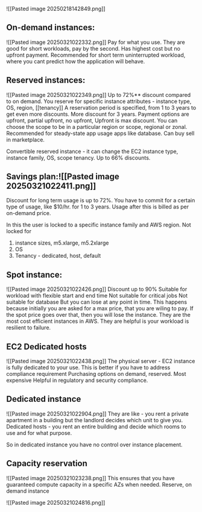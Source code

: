 ![[Pasted image 20250218142849.png]]

## On-demand instances:
![[Pasted image 20250321022332.png]]
Pay for what you use. They are good for short workloads, pay by the second. Has highest cost but no upfront payment. 
Recommended for short term uninterrupted workload, where you cant predict how the application will behave.

## Reserved instances:
![[Pasted image 20250321022349.png]]
Up to 72%** discount compared to on demand.
You reserve for specific instance attributes - instance type, OS, region, [[tenancy]]
A reservation period is specified, from 1 to 3 years to get even more discounts. More discount for 3 years.
Payment options are upfront, partial upfront, no upfront, Upfront is max discount.
You can choose the scope to be in a particular region or scope, regional or zonal.
Recommended for steady-state app usage apps like database.
Can buy sell in marketplace.

Convertible reserved instance - it can change the EC2 instance type, instance family, OS, scope tenancy. Up to 66% discounts.

## Savings plan:![[Pasted image 20250321022411.png]]
Discount for long term usage is up to 72%. You have to commit for a certain type of usage, like $10/hr. for 1 to 3 years. Usage after this is billed as per on-demand price.

In this the user is locked to a specific instance family and AWS region.
Not locked for 
1. instance sizes, m5.xlarge, m5.2xlarge
2. OS
3. Tenancy - dedicated, host, default

## Spot instance: 
![[Pasted image 20250321022426.png]]
Discount up to 90%
Suitable for workload with flexible start and end time
Not suitable for critical jobs
Not suitable for database
But you can lose at any point in time. This happens because initially you are asked for a max price, that you are wiling to pay. If the spot price goes over that, then you will lose the instance.
They are the most cost efficient instances in AWS.
They are helpful is your workload is resilient to failure.

## EC2 Dedicated hosts
![[Pasted image 20250321022438.png]]
The physical server - EC2 instance is fully dedicated to your use.
This is better if you have to address compliance requirement
Purchasing options on demand, reserved. 
Most expensive
Helpful in regulatory and security compliance.

## Dedicated instance
![[Pasted image 20250321022904.png]]
They are like - you rent a private apartment in a building but the landlord decides which unit to give you.
Dedicated hosts - you rent an entire building and decide which rooms to use and for what purpose.

So in dedicated instance you have no control over instance placement. 

## Capacity reservation
![[Pasted image 20250321023238.png]]
This ensures that you have guaranteed compute capacity in a specific AZs when needed.
Reserve, on demand instance 


![[Pasted image 20250321024816.png]]